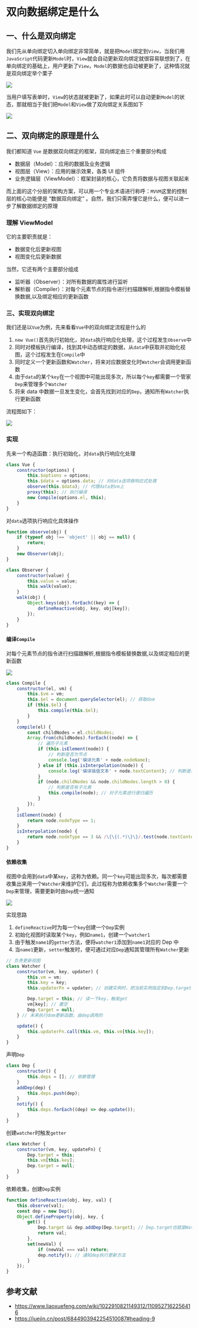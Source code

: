 # 双向数据绑定是什么

## 一、什么是双向绑定

我们先从单向绑定切入单向绑定非常简单，就是把`Model`绑定到`View`，当我们用`JavaScript`代码更新`Model`时，`View`就会自动更新双向绑定就很容易联想到了，在单向绑定的基础上，用户更新了`View`，`Model`的数据也自动被更新了，这种情况就是双向绑定举个栗子

![](../../image/interview-vue-16.png)

当用户填写表单时，`View`的状态就被更新了，如果此时可以自动更新`Model`的状态，那就相当于我们把`Model`和`View`做了双向绑定关系图如下

![](../../image/interview-vue-17.png)

## 二、双向绑定的原理是什么

我们都知道 `Vue` 是数据双向绑定的框架，双向绑定由三个重要部分构成

- 数据层（Model）：应用的数据及业务逻辑
- 视图层（View）：应用的展示效果，各类 UI 组件
- 业务逻辑层（ViewModel）：框架封装的核心，它负责将数据与视图关联起来

而上面的这个分层的架构方案，可以用一个专业术语进行称呼：`MVVM`这里的控制层的核心功能便是 “数据双向绑定” 。自然，我们只需弄懂它是什么，便可以进一步了解数据绑定的原理

### 理解 ViewModel

它的主要职责就是：

- 数据变化后更新视图
- 视图变化后更新数据

当然，它还有两个主要部分组成

- 监听器（Observer）：对所有数据的属性进行监听
- 解析器（Compiler）：对每个元素节点的指令进行扫描跟解析,根据指令模板替换数据,以及绑定相应的更新函数

### 三、实现双向绑定

我们还是以`Vue`为例，先来看看`Vue`中的双向绑定流程是什么的

1.  `new Vue()`首先执行初始化，对`data`执行响应化处理，这个过程发生`Observe`中
2.  同时对模板执行编译，找到其中动态绑定的数据，从`data`中获取并初始化视图，这个过程发生在`Compile`中
3.  同时定义⼀个更新函数和`Watcher`，将来对应数据变化时`Watcher`会调用更新函数
4.  由于`data`的某个`key`在⼀个视图中可能出现多次，所以每个`key`都需要⼀个管家`Dep`来管理多个`Watcher`
5.  将来 data 中数据⼀旦发生变化，会首先找到对应的`Dep`，通知所有`Watcher`执行更新函数

流程图如下：

![](../../image/interview-vue-18.png)

### 实现

先来一个构造函数：执行初始化，对`data`执行响应化处理

```js
class Vue {
	constructor(options) {
		this.$options = options;
		this.$data = options.data; // 对data选项做响应式处理
		observe(this.$data); // 代理data到vm上
		proxy(this); // 执行编译
		new Compile(options.el, this);
	}
}
```

对`data`选项执行响应化具体操作

```js
function observe(obj) {
	if (typeof obj !== 'object' || obj == null) {
		return;
	}
	new Observer(obj);
}

class Observer {
	constructor(value) {
		this.value = value;
		this.walk(value);
	}
	walk(obj) {
		Object.keys(obj).forEach((key) => {
			defineReactive(obj, key, obj[key]);
		});
	}
}
```

#### 编译`Compile`

对每个元素节点的指令进行扫描跟解析,根据指令模板替换数据,以及绑定相应的更新函数

![](../../image/interview-vue-19.png)

```js
class Compile {
	constructor(el, vm) {
		this.$vm = vm;
		this.$el = document.querySelector(el); // 获取dom
		if (this.$el) {
			this.compile(this.$el);
		}
	}
	compile(el) {
		const childNodes = el.childNodes;
		Array.from(childNodes).forEach((node) => {
			// 遍历子元素
			if (this.isElement(node)) {
				// 判断是否为节点
				console.log('编译元素' + node.nodeName);
			} else if (this.isInterpolation(node)) {
				console.log('编译插值⽂本' + node.textContent); // 判断是否为插值文本 {{}}
			}
			if (node.childNodes && node.childNodes.length > 0) {
				// 判断是否有子元素
				this.compile(node); // 对子元素进行递归遍历
			}
		});
	}
	isElement(node) {
		return node.nodeType == 1;
	}
	isInterpolation(node) {
		return node.nodeType == 3 && /\{\{(.*)\}\}/.test(node.textContent);
	}
}
```

#### 依赖收集

视图中会用到`data`中某`key`，这称为依赖。同⼀个`key`可能出现多次，每次都需要收集出来用⼀个`Watcher`来维护它们，此过程称为依赖收集多个`Watcher`需要⼀个`Dep`来管理，需要更新时由`Dep`统⼀通知

![](../../image/interview-vue-20.png)

实现思路

1.  `defineReactive`时为每⼀个`key`创建⼀个`Dep`实例
2.  初始化视图时读取某个`key`，例如`name1`，创建⼀个`watcher1`
3.  由于触发`name1`的`getter`方法，便将`watcher1`添加到`name1`对应的 Dep 中
4.  当`name1`更新，`setter`触发时，便可通过对应`Dep`通知其管理所有`Watcher`更新

```js
// 负责更新视图
class Watcher {
	constructor(vm, key, updater) {
		this.vm = vm;
		this.key = key;
		this.updaterFn = updater; // 创建实例时，把当前实例指定到Dep.target静态属性上

		Dep.target = this; // 读一下key，触发get
		vm[key]; // 置空
		Dep.target = null;
	} // 未来执行dom更新函数，由dep调用的

	update() {
		this.updaterFn.call(this.vm, this.vm[this.key]);
	}
}
```

声明`Dep`

```js
class Dep {
	constructor() {
		this.deps = []; // 依赖管理
	}
	addDep(dep) {
		this.deps.push(dep);
	}
	notify() {
		this.deps.forEach((dep) => dep.update());
	}
}
```

创建`watcher`时触发`getter`

```js
class Watcher {
	constructor(vm, key, updateFn) {
		Dep.target = this;
		this.vm[this.key];
		Dep.target = null;
	}
}
```

依赖收集，创建`Dep`实例

```js
function defineReactive(obj, key, val) {
	this.observe(val);
	const dep = new Dep();
	Object.defineProperty(obj, key, {
		get() {
			Dep.target && dep.addDep(Dep.target); // Dep.target也就是Watcher实例
			return val;
		},
		set(newVal) {
			if (newVal === val) return;
			dep.notify(); // 通知dep执行更新方法
		}
	});
}
```

## 参考文献

- https://www.liaoxuefeng.com/wiki/1022910821149312/1109527162256416
- https://juejin.cn/post/6844903942254510087#heading-9
